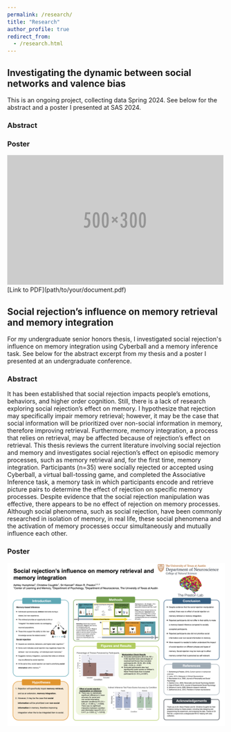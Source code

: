 ```yaml
---
permalink: /research/
title: "Research"
author_profile: true
redirect_from: 
  - /research.html
---
```


## Investigating the dynamic between social networks and valence bias

This is an ongoing project, collecting data Spring 2024. See below for the abstract and a poster I presented at SAS 2024.
### Abstract

### Poster 
<img src='/images/500x300.png'>
[Link to PDF](path/to/your/document.pdf)



## Social rejection’s influence on memory retrieval and memory integration

For my undergraduate senior honors thesis, I investigated social rejection's influence on memory integration using Cyberball and a memory inference task. 
See below for the abstract excerpt from my thesis and a poster I presented at an undergraduate conference. 
### Abstract

It has been established that social rejection impacts people’s emotions, behaviors, and higher order cognition. Still, there is a lack of research exploring social rejection’s effect on memory. I hypothesize that rejection may specifically impair memory retrieval; however, it may be the case that social information will be prioritized over non-social information in memory, therefore improving retrieval. Furthermore, memory integration, a process that relies on retrieval, may be affected because of rejection’s effect on retrieval. This thesis reviews the current literature involving social rejection and memory and investigates social rejection’s effect on episodic memory processes, such as memory retrieval and, for the first time, memory integration. Participants (n=35) were socially rejected or accepted using Cyberball, a virtual ball-tossing game, and completed the Associative Inference task, a memory task in which participants encode and retrieve picture pairs to determine the effect of rejection on specific memory processes. Despite evidence that the social rejection manipulation was effective, there appears to be no effect of rejection on memory processes. Although social phenomena, such as social rejection, have been commonly researched in isolation of memory, in real life, these social phenomena and the activation of memory processes occur simultaneously and mutually influence each other. 


### Poster 
<img src='/images/hermione poster.png'>


